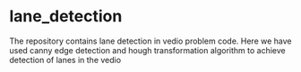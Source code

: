 # lane_detection
The repository contains lane detection in vedio problem code. Here we have used canny edge detection and hough transformation algorithm to achieve detection of lanes in the vedio
